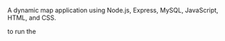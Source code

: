 A dynamic map application using Node.js, Express, MySQL, JavaScript, HTML, and CSS.

to run the 




